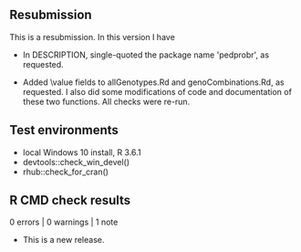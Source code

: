 ## Resubmission
This is a resubmission. In this version I have

* In DESCRIPTION, single-quoted the package name 'pedprobr', as requested.

* Added \value fields to allGenotypes.Rd and genoCombinations.Rd, as requested.
I also did some modifications of code and documentation of these two functions.
All checks were re-run.


## Test environments
* local Windows 10 install, R 3.6.1
* devtools::check_win_devel()
* rhub::check_for_cran()

## R CMD check results

0 errors | 0 warnings | 1 note

* This is a new release.
